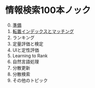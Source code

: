 # 情報検索100本ノック

0. [準備](0_preparation/index.md)
1. [転置インデックスとマッチング](1_inverted_index_and_matching/index.md)
2. ランキング
3. 定量評価と検定
4. UIと定性評価
5. Learning to Rank
6. 自然言語処理
7. 分散更新
8. 分散検索
9. その他のトピック
